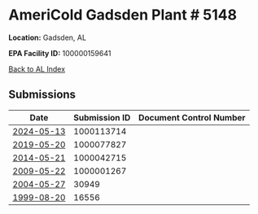 # AmeriCold Gadsden Plant # 5148

**Location:** Gadsden, AL

**EPA Facility ID:** 100000159641

[Back to AL Index](../../index.md)

## Submissions

| Date | Submission ID | Document Control Number |
|------|--------------|-------------------------|
| [2024-05-13](submissions/1000113714.md) | 1000113714 |  |
| [2019-05-20](submissions/1000077827.md) | 1000077827 |  |
| [2014-05-21](submissions/1000042715.md) | 1000042715 |  |
| [2009-05-22](submissions/1000001267.md) | 1000001267 |  |
| [2004-05-27](submissions/30949.md) | 30949 |  |
| [1999-08-20](submissions/16556.md) | 16556 |  |
